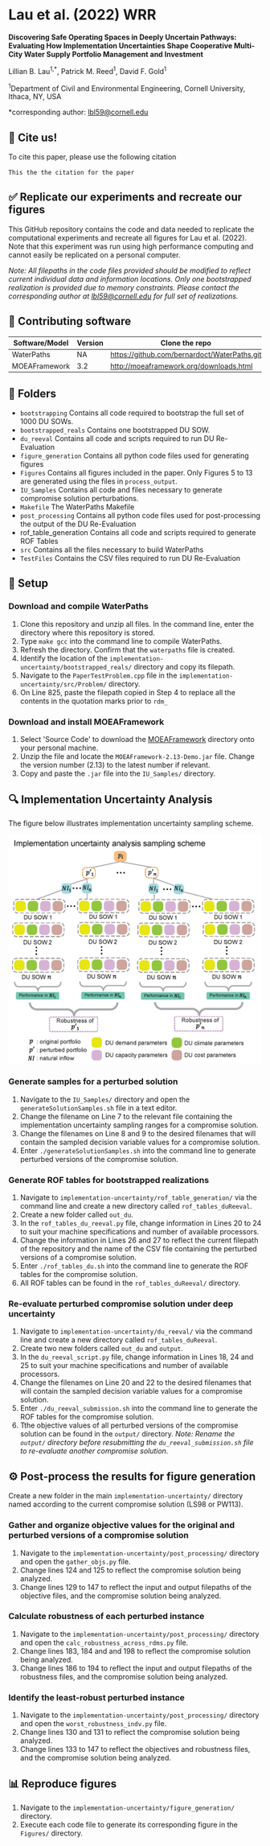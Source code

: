 # Lau et al. (2022) WRR 
**Discovering Safe Operating Spaces in Deeply Uncertain Pathways: Evaluating How Implementation Uncertainties Shape Cooperative Multi-City Water Supply Portfolio Management and Investment**

Lillian B. Lau<sup>1,*</sup>, Patrick M. Reed<sup>1</sup>, David F. Gold<sup>1</sup>

<sup>1</sup>Department of Civil and Environmental Engineering, Cornell University, Ithaca, NY, USA

*corresponding author: lbl59@cornell.edu

## :memo: Cite us!
To cite this paper, please use the following citation 
```
This the the citation for the paper
```

## :white_check_mark: Replicate our experiments and recreate our figures 
This GitHub repository contains the code and data needed to replicate the computational experiments and recreate all figures for Lau et al. (2022). Note that this experiment was run using high performance computing and cannot easily be replicated on a personal computer.

*Note: All filepaths in the code files provided should be modified to reflect current individual data and information locations. Only one bootstrapped realization is provided due to memory constraints. Please contact the corresponding author at lbl59@cornell.edu for full set of realizations.*

## :floppy_disk: Contributing software 
|  Software/Model  |  Version  |  Clone the repo  |  DOI  | 
| ---------------- | --------- | ---------------- |------ |
| WaterPaths | NA | https://github.com/bernardoct/WaterPaths.git | doi.org/10.1016/j.envsoft.2020.104772 |
| MOEAFramework | 3.2 | http://moeaframework.org/downloads.html | NA |

## :file_folder: Folders 
- `bootstrapping` Contains all code required to bootstrap the full set of 1000 DU SOWs.
- `bootstrapped_reals` Contains one bootstrapped DU SOW.
- `du_reeval` Contains all code and scripts required to run DU Re-Evaluation
- `figure_generation` Contains all python code files used for generating figures
- `Figures` Contains all figures included in the paper. Only Figures 5 to 13 are generated using the files in `process_output`.
- `IU_Samples` Contains all code and files necessary to generate compromise solution perturbations.
- `Makefile` The WaterPaths Makefile
- `post_processing` Contains all python code files used for post-processing the output of the DU Re-Evaluation
- rof_table_generation Contains all code and scripts required to generate ROF Tables
- `src` Contains all the files necessary to build WaterPaths
- `TestFiles` Contains the CSV files required to run DU Re-Evaluation

## :hammer: Setup 
### Download and compile WaterPaths
1. Clone this repository and unzip all files. In the command line, enter the directory where this repository is stored. 
2. Type `make gcc` into the command line to compile WaterPaths.
3. Refresh the directory. Confirm that the `waterpaths` file is created.
4. Identify the location of the `implementation-uncertainty/bootstrapped_reals/` directory and copy its filepath.
5. Navigate to the `PaperTestProblem.cpp` file in the `implementation-uncertainty/src/Problem/` directory.
6. On Line 825, paste the filepath copied in Step 4 to replace all the contents in the quotation marks prior to `rdm_` 

### Download and install MOEAFramework
1. Select 'Source Code' to download the [MOEAFramework](http://moeaframework.org/downloads.html) directory onto your personal machine.
2. Unzip the file and locate the `MOEAFramework-2.13-Demo.jar` file. Change the version number (2.13) to the latest number if relevant.
3. Copy and paste the `.jar` file into the `IU_Samples/` directory.

## :mag: Implementation Uncertainty Analysis 
The figure below illustrates implementation uncertainty sampling scheme.
<p align="center">
<img src="Figures/Fig04_sampling_IU.jpg" width="600">
</p>

### Generate samples for a perturbed solution
1. Navigate to the `IU_Samples/` directory and open the `generateSolutionSamples.sh` file in a text editor. 
2. Change the filename on Line 7 to the relevant file containing the implementation uncertainty sampling ranges for a compromise solution. 
3. Change the filenames on Line 8 and 9 to the desired filenames that will contain the sampled decision variable values for a compromise solution. 
4. Enter `./generateSolutionSamples.sh` into the command line to generate perturbed versions of the compromise solution.

### Generate ROF tables for bootstrapped realizations
1. Navigate to `implementation-uncertainty/rof_table_generation/` via the command line and create a new directory called `rof_tables_duReeval`.
2. Create a new folder called `out_du`.
3. In the `rof_tables_du_reeval.py` file, change information in Lines 20 to 24 to suit your machine specifications and number of available processors.
4. Change the information in Lines 26 and 27 to reflect the current filepath of the repository and the name of the CSV file containing the perturbed versions of a compromise solution.
5. Enter `./rof_tables_du.sh` into the command line to generate the ROF tables for the compromise solution.
6. All ROF tables can be found in the `rof_tables_duReeval/` directory.

### Re-evaluate perturbed compromise solution under deep uncertainty
1. Navigate to `implementation-uncertainty/du_reeval/` via the command line and create a new directory called `rof_tables_duReeval`.
2. Create two new folders called `out_du` and `output`.
3. In the `du_reeval_script.py` file, change information in Lines 18, 24 and 25 to suit your machine specifications and number of available processors.
4. Change the filenames on Line 20 and 22 to the desired filenames that will contain the sampled decision variable values for a compromise solution. 
5. Enter `./du_reeval_submission.sh` into the command line to generate the ROF tables for the compromise solution.
6. Tthe objective values of all perturbed versions of the compromise solution can be found in the `output/` directory.
*Note: Rename the `output/` directory before resubmitting the `du_reeval_submission.sh` file to re-evaluate another compromise solution.*

## :gear: Post-process the results for figure generation 
Create a new folder in the main `implementation-uncertainty/` directory named according to the current compromise solution (LS98 or PW113).

### Gather and organize objective values for the original and perturbed versions of a compromise solution
1. Navigate to the `implementation-uncertainty/post_processing/` directory and open the `gather_objs.py` file. 
2. Change lines 124 and 125 to reflect the compromise solution being analyzed.
3. Change lines 129 to 147 to reflect the input and output filepaths of the objective files, and the compromise solution being analyzed. 

### Calculate robustness of each perturbed instance
1. Navigate to the `implementation-uncertainty/post_processing/` directory and open the `calc_robustness_across_rdms.py` file. 
2. Change lines 183, 184 and  and 198 to reflect the compromise solution being analyzed.
3. Change lines 186 to 194 to reflect the input and output filepaths of the robustness files, and the compromise solution being analyzed. 

### Identify the least-robust perturbed instance
1. Navigate to the `implementation-uncertainty/post_processing/` directory and open the `worst_robustness_indv.py` file. 
2. Change lines 130 and 131 to reflect the compromise solution being analyzed.
3. Change lines 133 to 147 to reflect the objectives and robustness files, and the compromise solution being analyzed.

## :bar_chart: Reproduce figures 
1. Navigate to the `implementation-uncertainty/figure_generation/` directory.
2. Execute each code file to generate its corresponding figure in the `Figures/` directory.


